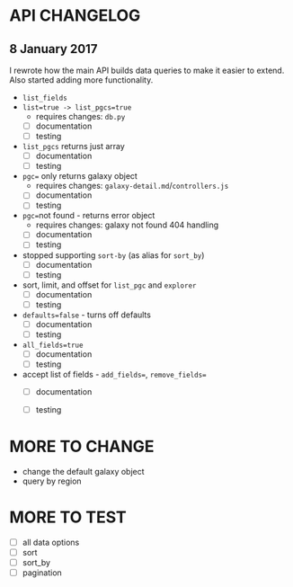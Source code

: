 # API CHANGELOG

## 8 January 2017

I rewrote how the main API builds data queries to make it easier to extend. Also started adding more functionality.

* `list_fields`
* `list=true -> list_pgcs=true`
  * requires changes: `db.py`
  - [ ] documentation
  - [ ] testing
* `list_pgcs` returns just array
  - [ ] documentation
  - [ ] testing
* `pgc=` only returns galaxy object
  * requires changes: `galaxy-detail.md`/`controllers.js`
  - [ ] documentation
  - [ ] testing
* `pgc=`not found - returns error object
  * requires changes: galaxy not found 404 handling
  - [ ] documentation
  - [ ] testing
* stopped supporting `sort-by` (as alias for `sort_by`)
  - [ ] documentation
  - [ ] testing
* sort, limit, and offset for `list_pgc` and `explorer`
  - [ ] documentation
  - [ ] testing
* `defaults=false` - turns off defaults
  - [ ] documentation
  - [ ] testing
* `all_fields=true`
  - [ ] documentation
  - [ ] testing
* accept list of fields - `add_fields=`, `remove_fields=`
  - [ ] documentation
  - [ ] testing


# MORE TO CHANGE

* change the default galaxy object
* query by region

# MORE TO TEST

- [ ] all data options
- [ ] sort
- [ ] sort_by
- [ ] pagination
